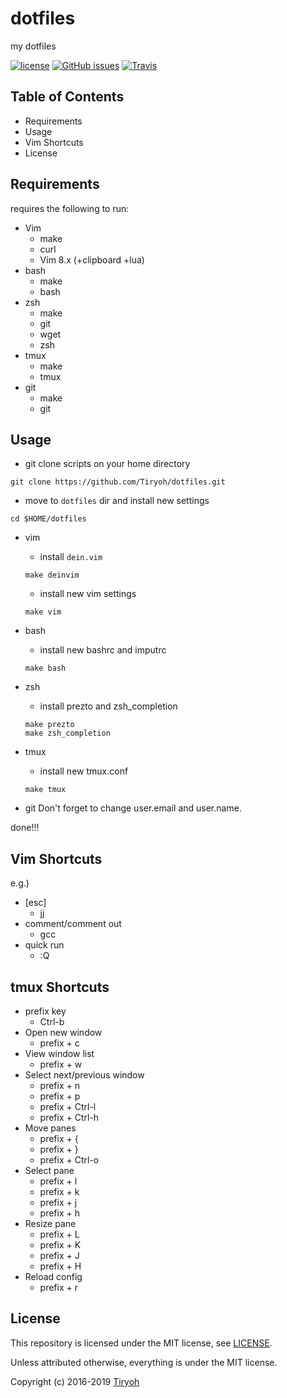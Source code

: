 # dotfiles

my dotfiles

[![license](https://img.shields.io/github/license/tiryoh/dotfiles.svg?maxAge=2592000)](./LICENSE)
[![GitHub issues](https://img.shields.io/github/issues/tiryoh/dotfiles.svg?maxAge=2592000)](https://github.com/Tiryoh/dotfiles/issues)
[![Travis](https://travis-ci.org/Tiryoh/dotfiles.svg?branch=dev%2Fautobuild)](https://travis-ci.org/Tiryoh/dotfiles)

## Table of Contents

* Requirements
* Usage
* Vim Shortcuts
* License

## Requirements

requires the following to run:

  * Vim
    * make
    * curl
    * Vim 8.x (+clipboard +lua)
  * bash
    * make
    * bash
  * zsh
    * make
    * git
    * wget
    * zsh
  * tmux
    * make
    * tmux
  * git
    * make
    * git

## Usage

* git clone scripts on your home directory

```
git clone https://github.com/Tiryoh/dotfiles.git
```

* move to `dotfiles` dir and install new settings

```
cd $HOME/dotfiles
```

  * vim
    * install `dein.vim`

    ```
    make deinvim
    ```

    * install new vim settings

    ```
    make vim
    ```

  * bash
    * install new bashrc and imputrc

    ```
    make bash
    ```

  * zsh
    * install prezto and zsh_completion

    ```
    make prezto
    make zsh_completion
    ```

  * tmux
    * install new tmux.conf

    ```
    make tmux
    ```

  * git
  Don't forget to change user.email and user.name.

done!!!

## Vim Shortcuts

e.g.)
* [esc]
  * jj
* comment/comment out
  * gcc
* quick run
  * :Q

## tmux Shortcuts

* prefix key
  * Ctrl-b
* Open new window
  * prefix + c
* View window list
  * prefix + w
* Select next/previous window
  * prefix + n
  * prefix + p
  * prefix + Ctrl-l
  * prefix + Ctrl-h
* Move panes
  * prefix + {
  * prefix + }
  * prefix + Ctrl-o
* Select pane
  * prefix + l
  * prefix + k
  * prefix + j
  * prefix + h
* Resize pane
  * prefix + L
  * prefix + K
  * prefix + J
  * prefix + H
* Reload config
  * prefix + r

## License

This repository is licensed under the MIT license, see [LICENSE](./LICENSE).

Unless attributed otherwise, everything is under the MIT license.

Copyright (c) 2016-2019 [Tiryoh](https://github.com/Tiryoh)

